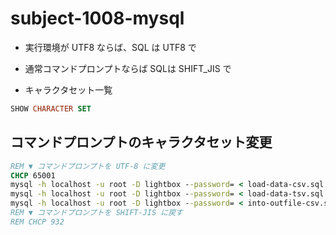 # subject-1008-mysql

- 実行環境が UTF8 ならば、SQL は UTF8 で

- 通常コマンドプロンプトならば SQLは SHIFT_JIS で

- キャラクタセット一覧
```sql
SHOW CHARACTER SET
```

## コマンドプロンプトのキャラクタセット変更
```bat
REM ▼ コマンドプロンプトを UTF-8 に変更
CHCP 65001
mysql -h localhost -u root -D lightbox --password= < load-data-csv.sql
mysql -h localhost -u root -D lightbox --password= < load-data-tsv.sql
mysql -h localhost -u root -D lightbox --password= < into-outfile-csv.sql
REM ▼ コマンドプロンプトを SHIFT-JIS に戻す
REM CHCP 932
```
